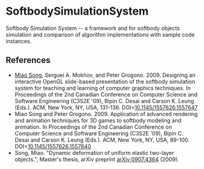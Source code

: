 # SoftbodySimulationSystem
Softbody Simulation System -- a framework and for softbody objects simulation and comparison of algorithm implementations with sample code instances.

## References

* [Miao Song](https://dblp.uni-trier.de/pers/hd/s/Song_0001:Miao), Serguei A. Mokhov, and Peter Grogono. 2009. Designing an interactive OpenGL slide-based presentation of the softbody simulation system for teaching and learning of computer graphics techniques. In Proceedings of the 2nd Canadian Conference on Computer Science and Software Engineering (C3S2E '09), Bipin C. Desai and Carson K. Leung (Eds.). ACM, New York, NY, USA, 131-136. DOI=[10.1145/1557626.1557647](http://dx.doi.org/10.1145/1557626.1557647)
* Miao Song and Peter Grogono. 2009. Application of advanced rendering and animation techniques for 3D games to softbody modeling and animation. In Proceedings of the 2nd Canadian Conference on Computer Science and Software Engineering (C3S2E '09), Bipin C. Desai and Carson K. Leung (Eds.). ACM, New York, NY, USA, 89-100. DOI=[10.1145/1557626.1557640](http://dx.doi.org/10.1145/1557626.1557640)
* Song, Miao. "Dynamic deformation of uniform elastic two-layer objects.", Master's thesis, arXiv preprint [arXiv:0907.4364](https://arxiv.org/abs/0907.4364) (2009).
